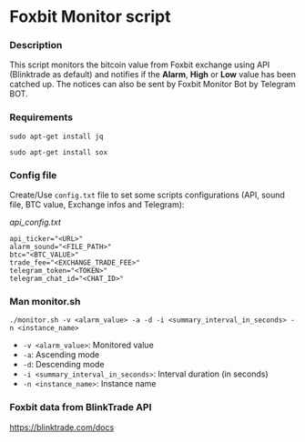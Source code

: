 # Foxbit Monitor script

### Description

This script monitors the bitcoin value from Foxbit exchange using API (Blinktrade as default) and notifies if the **Alarm**, **High** or **Low** value has been catched up.
The notices can also be sent by Foxbit Monitor Bot by Telegram BOT.

### Requirements

`sudo apt-get install jq`

`sudo apt-get install sox`

### Config file

Create/Use `config.txt` file to set some scripts configurations (API, sound file, BTC value, Exchange infos and Telegram):

*api_config.txt*
```
api_ticker="<URL>"
alarm_sound="<FILE_PATH>"
btc="<BTC_VALUE>"
trade_fee="<EXCHANGE_TRADE_FEE>"
telegram_token="<TOKEN>"
telegram_chat_id="<CHAT_ID>"
```

### Man monitor.sh

`./monitor.sh -v <alarm_value> -a -d -i <summary_interval_in_seconds> -n <instance_name>`

- `-v <alarm_value>`: Monitored value
- `-a`: Ascending mode
- `-d`: Descending mode
- `-i <summary_interval_in_seconds>`: Interval duration (in seconds)
- `-n <instance_name>`: Instance name

### Foxbit data from BlinkTrade API

https://blinktrade.com/docs
